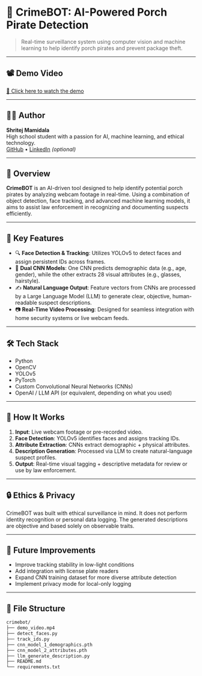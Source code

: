 # 🚨 CrimeBOT: AI-Powered Porch Pirate Detection

> Real-time surveillance system using computer vision and machine learning to help identify porch pirates and prevent package theft.

---

## 📽️ Demo Video

[🔗 Click here to watch the demo](https://your-video-link.com)

---

## 👨‍💻 Author

**Shritej Mamidala**  
High school student with a passion for AI, machine learning, and ethical technology.  
[GitHub](https://github.com/YOURUSERNAME) • [LinkedIn](https://linkedin.com/in/YOURPROFILE) *(optional)*

---

## 📖 Overview

**CrimeBOT** is an AI-driven tool designed to help identify potential porch pirates by analyzing webcam footage in real-time. Using a combination of object detection, face tracking, and advanced machine learning models, it aims to assist law enforcement in recognizing and documenting suspects efficiently.

---

## 🧠 Key Features

- 🔍 **Face Detection & Tracking**: Utilizes YOLOv5 to detect faces and assign persistent IDs across frames.
- 🧬 **Dual CNN Models**: One CNN predicts demographic data (e.g., age, gender), while the other extracts 28 visual attributes (e.g., glasses, hairstyle).
- ✍️ **Natural Language Output**: Feature vectors from CNNs are processed by a Large Language Model (LLM) to generate clear, objective, human-readable suspect descriptions.
- 📷 **Real-Time Video Processing**: Designed for seamless integration with home security systems or live webcam feeds.

---

## 🛠 Tech Stack

- Python
- OpenCV
- YOLOv5
- PyTorch
- Custom Convolutional Neural Networks (CNNs)
- OpenAI / LLM API (or equivalent, depending on what you used)

---

## 🚀 How It Works

1. **Input**: Live webcam footage or pre-recorded video.
2. **Face Detection**: YOLOv5 identifies faces and assigns tracking IDs.
3. **Attribute Extraction**: CNNs extract demographic + physical attributes.
4. **Description Generation**: Processed via LLM to create natural-language suspect profiles.
5. **Output**: Real-time visual tagging + descriptive metadata for review or use by law enforcement.

---

## 🔒 Ethics & Privacy

CrimeBOT was built with ethical surveillance in mind. It does not perform identity recognition or personal data logging. The generated descriptions are objective and based solely on observable traits.

---

## 🧪 Future Improvements

- Improve tracking stability in low-light conditions  
- Add integration with license plate readers  
- Expand CNN training dataset for more diverse attribute detection  
- Implement privacy mode for local-only logging

---

## 📂 File Structure

```bash
crimebot/
├── demo_video.mp4
├── detect_faces.py
├── track_ids.py
├── cnn_model_1_demographics.pth
├── cnn_model_2_attributes.pth
├── llm_generate_description.py
├── README.md
└── requirements.txt
